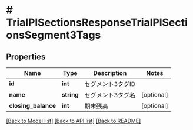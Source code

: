 # # TrialPlSectionsResponseTrialPlSectionsSegment3Tags

## Properties

Name | Type | Description | Notes
------------ | ------------- | ------------- | -------------
**id** | **int** | セグメント3タグID |
**name** | **string** | セグメント3タグ名 | [optional]
**closing_balance** | **int** | 期末残高 | [optional]

[[Back to Model list]](../../README.md#models) [[Back to API list]](../../README.md#endpoints) [[Back to README]](../../README.md)
